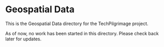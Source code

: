 # Geospatial Data

This is the Geospatial Data directory for the TechPilgrimage project.

As of now, no work has been started in this directory. Please check back later for updates.
